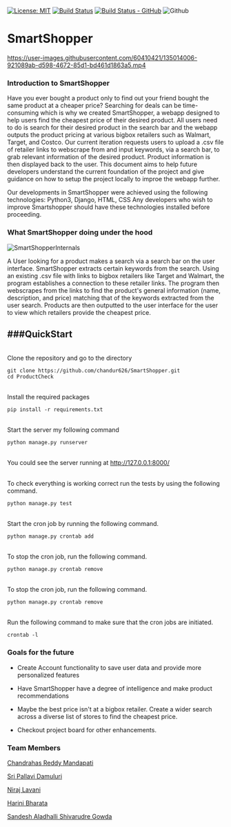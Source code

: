 [![License: MIT](https://img.shields.io/badge/License-MIT-yellow.svg)](https://opensource.org/licenses/MIT)
[![Build Status](https://app.travis-ci.com/chandur626/SmartShopper.svg?branch=main)](https://app.travis-ci.com/chandur626/SmartShopper)
[![Build Status - GitHub](https://github.com/chandur626/SmartShopper/actions/workflows/django.yml/badge.svg)](https://github.com/chandur626/SmartShopper/actions/workflows/django.yml)
![Github](https://img.shields.io/badge/language-python-blue.svg)

# SmartShopper

https://user-images.githubusercontent.com/60410421/135014006-921089ab-d598-4672-85d1-bd461d1863a5.mp4

### Introduction to SmartShopper
Have you ever bought a product only to find out your friend bought the same product at a cheaper price? Searching for deals can be time-consuming which is why we created SmartShopper, a webapp designed to help users find the cheapest price of their desired product. All users need to do is search for their desired product in the search bar and the webapp outputs the product pricing at various bigbox retailers such as Walmart, Target, and Costco. Our current iteration requests users to upload a .csv file of retailer links to webscrape from and input keywords, via a search bar, to grab relevant information of the desired product. Product information is then displayed back to the user. This document aims to help future developers understand the current foundation of the project and give guidance on how to setup the project locally to improe the webapp further.

Our developments in SmartShopper were achieved using the following technologies: Python3, Django, HTML, CSS Any developers who wish to improve Smartshopper should have these technologies installed before proceeding.

### What SmartShopper doing under the hood
![SmartShopperInternals](https://i.imgur.com/SYvKoeA.jpg)

A User looking for a product makes a search via a search bar on the user interface. SmartShopper extracts certain keywords from the search. Using an existing .csv file with links to bigbox retailers like Target and Walmart, the program establishes a connection to these retailer links. The program then webscrapes from the links to find the product's general information (name, description, and price) matching that of the keywords extracted from the user search. Products are then outputted to the user interface for the user to view which retailers provide the cheapest price.

###QuickStart
---
<br/> Clone the repository and go to the directory
```
git clone https://github.com/chandur626/SmartShopper.git
cd ProductCheck
```
<br/> Install the required packages
```
pip install -r requirements.txt
```
<br/> Start the server my following command
```
python manage.py runserver
```
<br/> You could see the server running at http://127.0.0.1:8000/

<br/> To check everything is working correct run the tests by using the following command.
```
python manage.py test
```

<br/> Start the cron job by running the following command.
```
python manage.py crontab add
```

<br/> To stop the cron job, run the following command.
```
python manage.py crontab remove
```

<br/> To stop the cron job, run the following command.
```
python manage.py crontab remove
```

<br/> Run the following command to make sure that the cron jobs are initiated.
```
crontab -l
```


### Goals for the future

* Create Account functionality to save user data and provide more personalized features

* Have SmartShopper have a degree of intelligence and make product recommendations

* Maybe the best price isn't at a bigbox retailer. Create a wider search across a diverse list of stores to find the cheapest price.

* Checkout project board for other enhancements.

### Team Members
[Chandrahas Reddy Mandapati](https://github.com/chandur626)

[Sri Pallavi Damuluri](https://github.com/SriPallaviDamuluri)

[Niraj Lavani](https://github.com/nirajlavani)

[Harini Bharata](https://github.com/HariniBharata)

[Sandesh Aladhalli Shivarudre Gowda](https://github.com/05sandesh)
